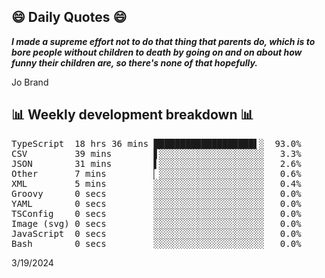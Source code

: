 ## 😄 Daily Quotes 😄

_**I made a supreme effort not to do that thing that parents do, which is to bore people without children to death by going on and on about how funny their children are, so there's none of that hopefully.**_

Jo Brand



## 📊 Weekly development breakdown 📊

<pre>TypeScript  18 hrs 36 mins ███████████████████▌░  93.0%
CSV         39 mins        ▋░░░░░░░░░░░░░░░░░░░░   3.3%
JSON        31 mins        ▌░░░░░░░░░░░░░░░░░░░░   2.6%
Other       7 mins         ▏░░░░░░░░░░░░░░░░░░░░   0.6%
XML         5 mins         ░░░░░░░░░░░░░░░░░░░░░   0.4%
Groovy      0 secs         ░░░░░░░░░░░░░░░░░░░░░   0.0%
YAML        0 secs         ░░░░░░░░░░░░░░░░░░░░░   0.0%
TSConfig    0 secs         ░░░░░░░░░░░░░░░░░░░░░   0.0%
Image (svg) 0 secs         ░░░░░░░░░░░░░░░░░░░░░   0.0%
JavaScript  0 secs         ░░░░░░░░░░░░░░░░░░░░░   0.0%
Bash        0 secs         ░░░░░░░░░░░░░░░░░░░░░   0.0%</pre>

3/19/2024